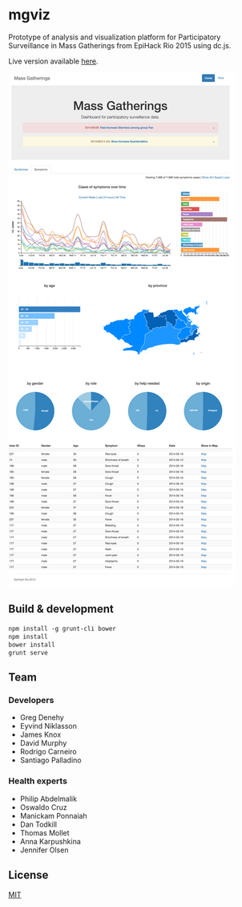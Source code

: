 # mgviz

Prototype of analysis and visualization platform for Participatory Surveillance in Mass Gatherings from EpiHack Rio 2015 using dc.js.

Live version available [here](https://spalladino.github.io/mgviz-dc).

![Preview](./preview.png)

## Build & development

```
npm install -g grunt-cli bower
npm install
bower install
grunt serve
```

## Team

### Developers

* Greg Denehy
* Eyvind Niklasson
* James Knox
* David Murphy
* Rodrigo Carneiro
* Santiago Palladino

### Health experts

* Philip Abdelmalik
* Oswaldo Cruz
* Manickam Ponnaiah
* Dan Todkill
* Thomas Mollet
* Anna Karpushkina
* Jennifer Olsen

## License

[MIT](http://opensource.org/licenses/MIT)
